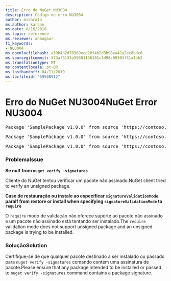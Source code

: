 ```yaml
---
title: Erro do NuGet NU3004
description: Código de erro NU3004
author: mishra14
ms.author: karann
ms.date: 8/16/2018
ms.topic: reference
ms.reviewer: anangaur
f1_keywords:
- NU3004
ms.openlocfilehash: a39b4b2d70369ecd28f4b2d3b98ea42a2ec8bde6
ms.sourcegitcommit: 573af6133a39601136181c1d98c09303f51a1ab2
ms.translationtype: MT
ms.contentlocale: pt-BR
ms.lasthandoff: 04/11/2019
ms.locfileid: "59508912"
---
```

# <a name="nuget-error-nu3004"></a><span data-ttu-id="f214a-103">Erro do NuGet NU3004</span><span class="sxs-lookup"><span data-stu-id="f214a-103">NuGet Error NU3004</span></span>

<pre>Package 'SamplePackage v1.0.0' from source 'https://contoso.com/index.json': The package is not signed.</pre>
<pre>Package 'SamplePackage v1.0.0' from source 'https://contoso.com/index.json': signatureValidationMode is set to require, so packages are allowed only if signed by trusted signers; however, this package is unsigned.</pre>
<pre>Package 'SamplePackage v1.0.0' from source 'https://contoso.com/index.json': This repository indicated that all its packages are repository signed; however, this package is unsigned.</pre>

### <a name="issue"></a><span data-ttu-id="f214a-104">Problema</span><span class="sxs-lookup"><span data-stu-id="f214a-104">Issue</span></span>

**<span data-ttu-id="f214a-105">Se no</span><span class="sxs-lookup"><span data-stu-id="f214a-105">If from</span></span> `nuget verify -signatures`**

<span data-ttu-id="f214a-106">Cliente do NuGet tentou verificar um pacote não assinado.</span><span class="sxs-lookup"><span data-stu-id="f214a-106">NuGet client tried to verify an unsigned package.</span></span>

**<span data-ttu-id="f214a-107">Caso de restauração ou instale ao especificar `signatureValidationMode` para</span><span class="sxs-lookup"><span data-stu-id="f214a-107">If from restore or install when specifying `signatureValidationMode` to</span></span> `require`**

<span data-ttu-id="f214a-108">O `require` modo de validação não oferece suporte ao pacote não assinado e um pacote não assinado está tentando ser instalado.</span><span class="sxs-lookup"><span data-stu-id="f214a-108">The `require` validation mode does not support unsigned package and an unsigned package is trying to be installed.</span></span>

### <a name="solution"></a><span data-ttu-id="f214a-109">Solução</span><span class="sxs-lookup"><span data-stu-id="f214a-109">Solution</span></span>

<span data-ttu-id="f214a-110">Certifique-se de que qualquer pacote destinado a ser instalado ou passado para `nuget verify -signatures` comando contém uma assinatura de pacote.</span><span class="sxs-lookup"><span data-stu-id="f214a-110">Please ensure that any package intended to be installed or passed to `nuget verify -signatures` command contains a package signature.</span></span>
